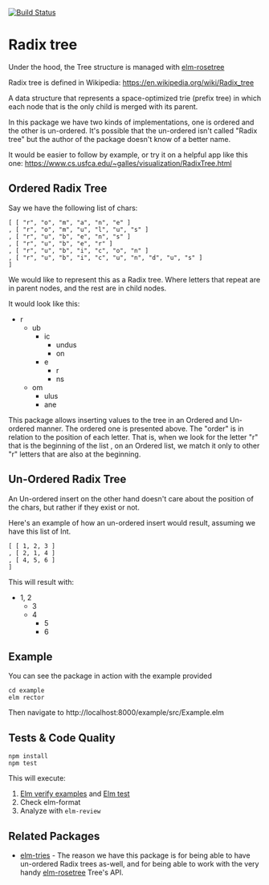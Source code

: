 [![Build Status](https://app.travis-ci.com/Gizra/elm-radix-tree.svg?branch=main)](https://app.travis-ci.com/Gizra/elm-radix-tree)

# Radix tree

Under the hood, the Tree structure is managed with 
[elm-rosetree](https://package.elm-lang.org/packages/zwilias/elm-rosetree/latest/)

Radix tree is defined in Wikipedia: <https://en.wikipedia.org/wiki/Radix_tree>

A data structure that represents a space-optimized trie (prefix tree) in which
each node that is the only child is merged with its parent.

In this package we have two kinds of implementations, one is ordered and the
other is un-ordered. It's possible that the un-ordered isn't called "Radix tree"
but the author of the package doesn't know of a better name.

It would be easier to follow by example, or try it on a helpful app like
this one: <https://www.cs.usfca.edu/~galles/visualization/RadixTree.html>

## Ordered Radix Tree

Say we have the following list of chars:

    [ [ "r", "o", "m", "a", "n", "e" ]
    , [ "r", "o", "m", "u", "l", "u", "s" ]
    , [ "r", "u", "b", "e", "n", "s" ]
    , [ "r", "u", "b", "e", "r" ]
    , [ "r", "u", "b", "i", "c", "o", "n" ]
    , [ "r", "u", "b", "i", "c", "u", "n", "d", "u", "s" ]
    ]

We would like to represent this as a Radix tree. Where letters that repeat are
in parent nodes, and the rest are in child nodes.

It would look like this:

- r
    - ub
        - ic
            - undus
            - on
        - e
            - r
            - ns
    - om
        - ulus
        - ane

This package allows inserting values to the tree in an Ordered and Un-ordered manner.
The ordered one is presented above. The "order" is in relation to the position of each
letter. That is, when we look for the letter "r" that is the beginning of the list
, on an Ordered list, we match it only to other "r" letters that are also at the beginning.

## Un-Ordered Radix Tree

An Un-ordered insert on the other hand doesn't care about the position of the chars, but rather if they exist or not.

Here's an example of how an un-ordered insert would result, assuming we have this list
of Int.

    [ [ 1, 2, 3 ]
    , [ 2, 1, 4 ]
    , [ 4, 5, 6 ]
    ]

This will result with:

- 1, 2
    - 3
    - 4
        - 5
        - 6

## Example

You can see the package in action with the example provided

    cd example
    elm rector

Then navigate to http://localhost:8000/example/src/Example.elm

## Tests & Code Quality

    npm install
    npm test

This will execute:

1. [Elm verify examples](https://github.com/stoeffel/elm-verify-examples) and [Elm test](https://github.com/elm-explorations/test)
2. Check elm-format
3. Analyze with `elm-review`

## Related Packages

- [elm-tries](https://package.elm-lang.org/packages/elm-scotland/elm-tries/latest) - 
The reason we have this package is for being able to have un-ordered Radix trees as-well,
and for being able to work with the very handy [elm-rosetree](https://package.elm-lang.org/packages/zwilias/elm-rosetree/latest/)
Tree's API.